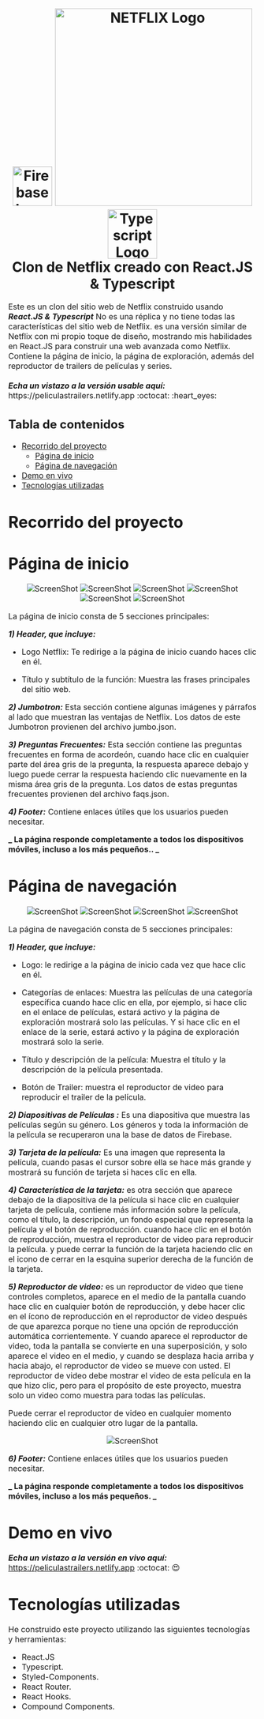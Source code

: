 <h1 align="center">
  <img title="Firebase" src="https://brandslogos.com/wp-content/uploads/images/large/firebase-logo.png" alt="Firebase Logo" width="80" />
  <img title="Netflix" src="https://fhsknightlife.com/wp-content/uploads/2020/04/uVASXqvMzyUrAPfSn9pMtxOC7s89ulzdDKBdtqCP.png" alt="NETFLIX Logo" width="400" />
  <img title="Typescript" src="https://upload.wikimedia.org/wikipedia/commons/thumb/4/4c/Typescript_logo_2020.svg/1200px-Typescript_logo_2020.svg.png" alt="Typescript Logo" width="100" />
  <br>
  Clon de Netflix creado con React.JS & Typescript
</h1>

<p><font size="3">
  Este es un clon del sitio web de Netflix construido usando <strong><em>React.JS & Typescript</em></strong> No es una réplica y no tiene todas las características del sitio web de Netflix. es una versión similar de Netflix con mi propio toque de diseño, mostrando mis habilidades en React.JS para construir una web avanzada como Netflix. Contiene la página de inicio, la página de exploración, además del reproductor de trailers de películas y series.
  <br><br> 
  <strong><em>Echa un vistazo a la versión usable aquí:</em></strong> https://peliculastrailers.netlify.app :octocat: :heart_eyes:
</p>

## Tabla de contenidos

- [Recorrido del proyecto](#Recorrido-del-proyecto)
  - [Página de inicio](#Página-de-inicio)
  - [Página de navegación](#Página-de-navegación)
- [Demo en vivo](#Demo-en-vivo)
- [Tecnologías utilizadas](#Tecnologías-utilizadas)

# Recorrido del proyecto

# Página de inicio

<div align="center"><a name="menu"></a>

![ScreenShot](/public/images/readme/21.png)
![ScreenShot](/public/images/readme/22.png)
![ScreenShot](/public/images/readme/23.png)
![ScreenShot](/public/images/readme/24.png)
![ScreenShot](/public/images/readme/25.png)
![ScreenShot](/public/images/readme/26.png)

</div>

La página de inicio consta de 5 secciones principales:

**_1) Header, que incluye:_**

- Logo Netflix:
  Te redirige a la página de inicio cuando haces clic en él.

- Título y subtítulo de la función:
  Muestra las frases principales del sitio web.

**_2) Jumbotron:_**
Esta sección contiene algunas imágenes y párrafos al lado que muestran las ventajas de Netflix. Los datos de este Jumbotron provienen del archivo jumbo.json.

**_3) Preguntas Frecuentes:_**
Esta sección contiene las preguntas frecuentes en forma de acordeón, cuando hace clic en cualquier parte del área gris de la pregunta, la respuesta aparece debajo y luego puede cerrar la respuesta haciendo clic nuevamente en la misma área gris de la pregunta. Los datos de estas preguntas frecuentes provienen del archivo faqs.json.

**_4) Footer:_**
Contiene enlaces útiles que los usuarios pueden necesitar.

**_ La página responde completamente a todos los dispositivos móviles, incluso a los más pequeños.. _**

# Página de navegación

<div align="center"><a name="menu"></a>

![ScreenShot](/public/images/readme/31.png)
![ScreenShot](/public/images/readme/32.png)
![ScreenShot](/public/images/readme/33.png)
![ScreenShot](/public/images/readme/34.png)

</div>

La página de navegación consta de 5 secciones principales:

**_1) Header, que incluye:_**

- Logo:
  le redirige a la página de inicio cada vez que hace clic en él.

- Categorías de enlaces:
  Muestra las películas de una categoría específica cuando hace clic en ella, por ejemplo, si hace clic en el enlace de películas, estará activo y la página de exploración mostrará solo las películas. Y si hace clic en el enlace de la serie, estará activo y la página de exploración mostrará solo la serie.

- Título y descripción de la película:
  Muestra el título y la descripción de la película presentada.

- Botón de Trailer:
  muestra el reproductor de video para reproducir el trailer de la película.

**_2) Diapositivas de Películas :_**
Es una diapositiva que muestra las películas según su género. Los géneros y toda la información de la película se recuperaron una la base de datos de Firebase.

**_3) Tarjeta de la película:_**
Es una imagen que representa la película, cuando pasas el cursor sobre ella se hace más grande y mostrará su función de tarjeta si haces clic en ella.

**_4) Característica de la tarjeta:_**
es otra sección que aparece debajo de la diapositiva de la película si hace clic en cualquier tarjeta de película, contiene más información sobre la película, como el título, la descripción, un fondo especial que representa la película y el botón de reproducción. cuando hace clic en el botón de reproducción, muestra el reproductor de video para reproducir la película. y puede cerrar la función de la tarjeta haciendo clic en el icono de cerrar en la esquina superior derecha de la función de la tarjeta.

**_5) Reproductor de video:_**
es un reproductor de video que tiene controles completos, aparece en el medio de la pantalla cuando hace clic en cualquier botón de reproducción, y debe hacer clic en el ícono de reproducción en el reproductor de video después de que aparezca porque no tiene una opción de reproducción automática corrientemente.
Y cuando aparece el reproductor de video, toda la pantalla se convierte en una superposición, y solo aparece el video en el medio, y cuando se desplaza hacia arriba y hacia abajo, el reproductor de video se mueve con usted.
El reproductor de video debe mostrar el video de esta película en la que hizo clic, pero para el propósito de este proyecto, muestra solo un video como muestra para todas las películas.

Puede cerrar el reproductor de video en cualquier momento haciendo clic en cualquier otro lugar de la pantalla.

<div align="center"><a name="menu"></a>

![ScreenShot](/public/images/readme/14.jpg)

</div>

**_6) Footer:_**
Contiene enlaces útiles que los usuarios pueden necesitar.

**_ La página responde completamente a todos los dispositivos móviles, incluso a los más pequeños. _**

# Demo en vivo

**_Echa un vistazo a la versión en vivo aquí:_** https://peliculastrailers.netlify.app :octocat: :heart_eyes:

# Tecnologías utilizadas

He construido este proyecto utilizando las siguientes tecnologías y herramientas:

- React.JS
- Typescript.
- Styled-Components.
- React Router.
- React Hooks.
- Compound Components.
